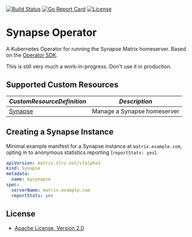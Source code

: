 [![Build Status](https://api.travis-ci.org/slrz/synapse-operator.svg?branch=master)](https://travis-ci.com/slrz/synapse-operator)
[![Go Report Card](https://goreportcard.com/badge/github.com/slrz/synapse-operator)](https://goreportcard.com/report/github.com/slrz/synapse-operator)
[![License](https://img.shields.io/badge/License-Apache%202.0-blue.svg)](https://opensource.org/licenses/Apache-2.0)

# Synapse Operator

A Kubernetes Operator for running the Synapse Matrix homeserver. Based on the
[Operator SDK](https://github.com/operator-framework/operator-sdk).

This is still very much a work-in-progress. Don't use it in production.

## Supported Custom Resources
| *CustomResourceDefinition*                                | *Description*               |
| --------------------------------------------------------- | --------------------------- |
| [Synapse](config/crd/bases/matrix.slrz.net_synapsis.yaml) | Manage a Synapse homeserver |


## Creating a Synapse Instance

Minimal example manifest for a Synapse instance at `matrix.example.com`, opting
in to anonymous statistics reporting (`reportStats: yes`).

```yaml
apiVersion: matrix.slrz.net/v1alpha1
kind: Synapse
metadata:
  name: mysynapse
spec:
  serverName: matrix.example.com
  reportStats: yes

```

## License

* [Apache License, Version 2.0](https://www.apache.org/licenses/LICENSE-2.0)
